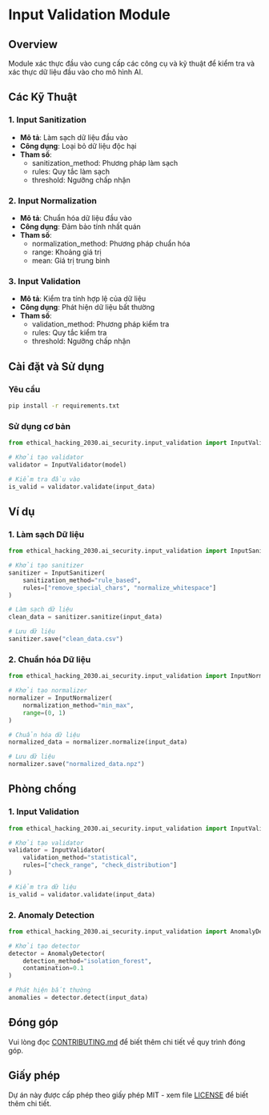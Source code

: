 # Input Validation Module

## Overview
Module xác thực đầu vào cung cấp các công cụ và kỹ thuật để kiểm tra và xác thực dữ liệu đầu vào cho mô hình AI.

## Các Kỹ Thuật

### 1. Input Sanitization
- **Mô tả**: Làm sạch dữ liệu đầu vào
- **Công dụng**: Loại bỏ dữ liệu độc hại
- **Tham số**:
  - sanitization_method: Phương pháp làm sạch
  - rules: Quy tắc làm sạch
  - threshold: Ngưỡng chấp nhận

### 2. Input Normalization
- **Mô tả**: Chuẩn hóa dữ liệu đầu vào
- **Công dụng**: Đảm bảo tính nhất quán
- **Tham số**:
  - normalization_method: Phương pháp chuẩn hóa
  - range: Khoảng giá trị
  - mean: Giá trị trung bình

### 3. Input Validation
- **Mô tả**: Kiểm tra tính hợp lệ của dữ liệu
- **Công dụng**: Phát hiện dữ liệu bất thường
- **Tham số**:
  - validation_method: Phương pháp kiểm tra
  - rules: Quy tắc kiểm tra
  - threshold: Ngưỡng chấp nhận

## Cài đặt và Sử dụng

### Yêu cầu
```bash
pip install -r requirements.txt
```

### Sử dụng cơ bản
```python
from ethical_hacking_2030.ai_security.input_validation import InputValidator

# Khởi tạo validator
validator = InputValidator(model)

# Kiểm tra đầu vào
is_valid = validator.validate(input_data)
```

## Ví dụ

### 1. Làm sạch Dữ liệu
```python
from ethical_hacking_2030.ai_security.input_validation import InputSanitizer

# Khởi tạo sanitizer
sanitizer = InputSanitizer(
    sanitization_method="rule_based",
    rules=["remove_special_chars", "normalize_whitespace"]
)

# Làm sạch dữ liệu
clean_data = sanitizer.sanitize(input_data)

# Lưu dữ liệu
sanitizer.save("clean_data.csv")
```

### 2. Chuẩn hóa Dữ liệu
```python
from ethical_hacking_2030.ai_security.input_validation import InputNormalizer

# Khởi tạo normalizer
normalizer = InputNormalizer(
    normalization_method="min_max",
    range=(0, 1)
)

# Chuẩn hóa dữ liệu
normalized_data = normalizer.normalize(input_data)

# Lưu dữ liệu
normalizer.save("normalized_data.npz")
```

## Phòng chống

### 1. Input Validation
```python
from ethical_hacking_2030.ai_security.input_validation import InputValidator

# Khởi tạo validator
validator = InputValidator(
    validation_method="statistical",
    rules=["check_range", "check_distribution"]
)

# Kiểm tra dữ liệu
is_valid = validator.validate(input_data)
```

### 2. Anomaly Detection
```python
from ethical_hacking_2030.ai_security.input_validation import AnomalyDetector

# Khởi tạo detector
detector = AnomalyDetector(
    detection_method="isolation_forest",
    contamination=0.1
)

# Phát hiện bất thường
anomalies = detector.detect(input_data)
```

## Đóng góp
Vui lòng đọc [CONTRIBUTING.md](../../../../CONTRIBUTING.md) để biết thêm chi tiết về quy trình đóng góp.

## Giấy phép
Dự án này được cấp phép theo giấy phép MIT - xem file [LICENSE](../../../../LICENSE) để biết thêm chi tiết. 